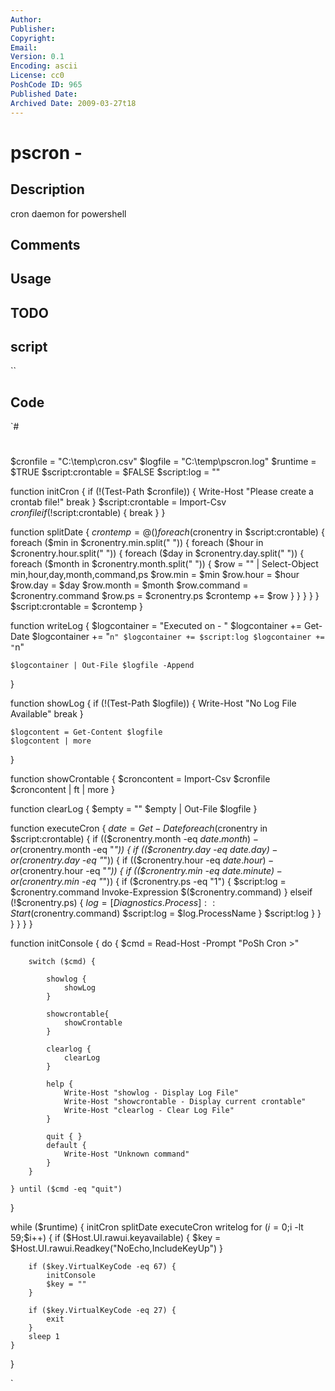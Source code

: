 ```yaml
---
Author: 
Publisher: 
Copyright: 
Email: 
Version: 0.1
Encoding: ascii
License: cc0
PoshCode ID: 965
Published Date: 
Archived Date: 2009-03-27t18
---
```


# pscron - 

## Description

cron daemon for powershell

## Comments



## Usage



## TODO



## script

``

## Code

`#
 #
 $cronfile = "C:\temp\cron.csv"
 $logfile = "C:\temp\pscron.log"
 $runtime = $TRUE
 $script:crontable = $FALSE
 $script:log = ""
 
 function initCron {
 	if (!(Test-Path $cronfile)) { 
 		Write-Host "Please create a crontab file!"
 		break
 	}
 	$script:crontable = Import-Csv $cronfile
 	if (!$script:crontable) {
 		break
 	}
 }
 
 function splitDate {
 	$crontemp = @()
 	foreach ($cronentry in $script:crontable) {
 		foreach ($min in $cronentry.min.split(" ")) {
 			foreach ($hour in $cronentry.hour.split(" ")) {
 				foreach ($day in $cronentry.day.split(" ")) {
 					foreach ($month in $cronentry.month.split(" ")) {
 						$row = "" | Select-Object min,hour,day,month,command,ps
 						$row.min = $min
 						$row.hour = $hour
 						$row.day = $day
 						$row.month = $month
 						$row.command = $cronentry.command
 						$row.ps = $cronentry.ps
 						$crontemp += $row
 					}
 				}
 			}
 		}
 	}
 	$script:crontable = $crontemp
 }
 
 function writeLog {
 	$logcontainer = "Executed on - "
 	$logcontainer += Get-Date
 	$logcontainer += "`n"
 	$logcontainer += $script:log
 	$logcontainer += "`n"
 	
 	$logcontainer | Out-File $logfile -Append 
 }
 
 function showLog {
 	if (!(Test-Path $logfile)) {
 		Write-Host "No Log File Available"
 		break
 	}
 	
 	$logcontent = Get-Content $logfile
 	$logcontent | more
 }
 
 function showCrontable {
 	$croncontent = Import-Csv $cronfile
 	$croncontent | ft | more
 }
 
 function clearLog {
 	$empty = ""
 	$empty | Out-File $logfile
 }
 
 function executeCron {
 	$date = Get-Date
 	foreach ($cronentry in $script:crontable) {
 		if (($cronentry.month -eq $date.month) -or ($cronentry.month -eq "*")) {
 			if (($cronentry.day -eq $date.day) -or ($cronentry.day -eq "*")) {
 				if (($cronentry.hour -eq $date.hour) -or ($cronentry.hour -eq "*")) {
 					if (($cronentry.min -eq $date.minute) -or ($cronentry.min -eq "*")) {
 						if ($cronentry.ps -eq "1") {
 							$script:log = $cronentry.command
 							Invoke-Expression $($cronentry.command)
 						} elseif (!$cronentry.ps) {
 							$log = [Diagnostics.Process]::Start($cronentry.command)
 							$script:log = $log.ProcessName
 						}
 						$script:log
 					}
 				}
 			}
 		}
 	}
 }
 
 
 function initConsole {
 	do {
 		$cmd = Read-Host -Prompt "PoSh Cron >"
 		
 		switch ($cmd) {
 		
 			showlog {
 				showLog
 			}
 			
 			showcrontable{
 				showCrontable
 			}
 			
 			clearlog {
 				clearLog
 			}
 			
 			help {
 				Write-Host "showlog - Display Log File"
 				Write-Host "showcrontable - Display current crontable"
 				Write-Host "clearlog - Clear Log File"
 			}
 
 			quit { }
 			default {
 				Write-Host "Unknown command"
 			}
 		}
 		
 	} until ($cmd -eq "quit")
 }
 
 
 
 while ($runtime) {
 	initCron
 	splitDate
 	executeCron
 	writelog
 	for ($i=0;$i -lt 59;$i++) {
 		if ($Host.UI.rawui.keyavailable) {
 			$key = $Host.UI.rawui.Readkey("NoEcho,IncludeKeyUp")
 		}
 
 		if ($key.VirtualKeyCode -eq 67) {
 			initConsole
 			$key = ""
 		}
 		
 		if ($key.VirtualKeyCode -eq 27) {
 			exit
 		}
 		sleep 1
 	}
 } 
 
`

